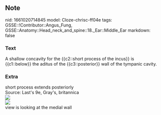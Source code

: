 ## Note
nid: 1661020714845
model: Cloze-chrisc-ff04e
tags: GSSE::!Contributor::Angus_Fung, GSSE::Anatomy::Head_neck_and_spine::18._Ear::Middle_Ear
markdown: false

### Text
<div>
  A shallow concavity for the {{c2::short process of the incus}} is
  {{c1::below}} the aditus of the {{c3::posterior}} wall of the
  tympanic cavity.
</div>

### Extra
<div>
  <div>
    short process extends posteriorly
  </div>
  <div>
    Source: Last's 9e, Gray's, britannica
  </div>
  <div><img src="structures-ossicles-ear.jpg"></div>
  <div><img src="611.jpg"></div>
</div>
<div>
  view is looking at the medial wall
</div>
